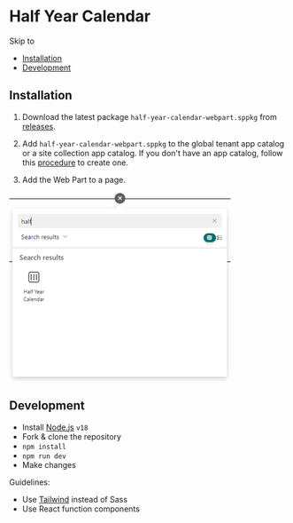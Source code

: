 # Half Year Calendar

Skip to
* [Installation](#installation)
* [Development](#development)

## Installation

1. Download the latest package `half-year-calendar-webpart.sppkg` from [releases](https://github.com/vestas-digital-employee-tools/half-year-calendar/releases).

2. Add `half-year-calendar-webpart.sppkg` to the global tenant app catalog or a site collection app catalog. If you don't have an app catalog, follow this [procedure](https://docs.microsoft.com/en-us/sharepoint/use-app-catalog) to create one.

3. Add the Web Part to a page.

![Web Part Toolbox](images/toolbox.png)

## Development

-   Install [Node.js](https://nodejs.org/) `v18`
-   Fork & clone the repository
-   `npm install`
-   `npm run dev`
-   Make changes

Guidelines:

-   Use [Tailwind](https://tailwindcss.com/) instead of Sass
-   Use React function components
